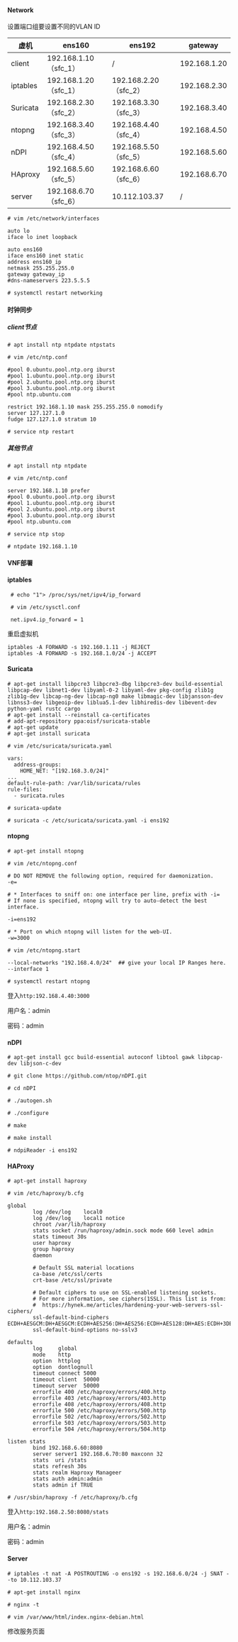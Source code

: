 #### Network

设置端口组要设置不同的VLAN ID	

| 虚机     | ens160                | ens192                | gateway      |
| -------- | --------------------- | --------------------- | ------------ |
| client   | 192.168.1.10（sfc_1） | /                     | 192.168.1.20 |
| iptables | 192.168.1.20（sfc_1） | 192.168.2.20（sfc_2） | 192.168.2.30 |
| Suricata | 192.168.2.30（sfc_2） | 192.168.3.30（sfc_3） | 192.168.3.40 |
| ntopng   | 192.168.3.40（sfc_3） | 192.168.4.40（sfc_4） | 192.168.4.50 |
| nDPI     | 192.168.4.50（sfc_4） | 192.168.5.50（sfc_5） | 192.168.5.60 |
| HAproxy  | 192.168.5.60（sfc_5） | 192.168.6.60（sfc_6） | 192.168.6.70 |
| server   | 192.168.6.70（sfc_6） | 10.112.103.37         | /            |

`# vim /etc/network/interfaces`

```
auto lo
iface lo inet loopback

auto ens160
iface ens160 inet static
address ens160_ip
netmask 255.255.255.0
gateway gateway_ip
#dns-nameservers 223.5.5.5
```

`# systemctl restart networking`



#### 时钟同步

##### client节点

`# apt install ntp ntpdate ntpstats` 

`# vim /etc/ntp.conf`

```
#pool 0.ubuntu.pool.ntp.org iburst
#pool 1.ubuntu.pool.ntp.org iburst
#pool 2.ubuntu.pool.ntp.org iburst
#pool 3.ubuntu.pool.ntp.org iburst
#pool ntp.ubuntu.com

restrict 192.168.1.10 mask 255.255.255.0 nomodify
server 127.127.1.0
fudge 127.127.1.0 stratum 10
```

`# service ntp restart`



##### 其他节点

`# apt install ntp ntpdate`

`# vim /etc/ntp.conf`

```
server 192.168.1.10 prefer
#pool 0.ubuntu.pool.ntp.org iburst
#pool 1.ubuntu.pool.ntp.org iburst
#pool 2.ubuntu.pool.ntp.org iburst
#pool 3.ubuntu.pool.ntp.org iburst
#pool ntp.ubuntu.com
```

`# service ntp stop`

`# ntpdate 192.168.1.10`



#### VNF部署

#### iptables

` # echo "1"> /proc/sys/net/ipv4/ip_forward`

` # vim /etc/sysctl.conf`

` net.ipv4.ip_forward = 1`

重启虚拟机

```
iptables -A FORWARD -s 192.160.1.11 -j REJECT
iptables -A FORWARD -s 192.168.1.0/24 -j ACCEPT
```





#### Suricata

```
# apt-get install libpcre3 libpcre3-dbg libpcre3-dev build-essential libpcap-dev libnet1-dev libyaml-0-2 libyaml-dev pkg-config zlib1g zlib1g-dev libcap-ng-dev libcap-ng0 make libmagic-dev libjansson-dev libnss3-dev libgeoip-dev liblua5.1-dev libhiredis-dev libevent-dev python-yaml rustc cargo
# apt-get install --reinstall ca-certificates
# add-apt-repository ppa:oisf/suricata-stable
# apt-get update
# apt-get install suricata
```

`# vim /etc/suricata/suricata.yaml`

```
vars:
  address-groups:
    HOME_NET: "[192.168.3.0/24]"
...
default-rule-path: /var/lib/suricata/rules
rule-files:
  - suricata.rules
```

`# suricata-update`

`# suricata -c /etc/suricata/suricata.yaml -i ens192`



#### ntopng

`# apt-get install ntopng`

`# vim /etc/ntopng.conf`

```
# DO NOT REMOVE the following option, required for daemonization.
-e=

# * Interfaces to sniff on: one interface per line, prefix with -i=
# If none is specified, ntopng will try to auto-detect the best interface.

-i=ens192

# * Port on which ntopng will listen for the web-UI.
-w=3000
```

`# vim /etc/ntopng.start`

```
--local-networks "192.168.4.0/24"  ## give your local IP Ranges here.
--interface 1
```

`# systemctl restart ntopng`

登入`http:192.168.4.40:3000`

用户名：admin

密码：admin



#### nDPI

`# apt-get install gcc build-essential autoconf libtool gawk libpcap-dev libjson-c-dev`

`# git clone https://github.com/ntop/nDPI.git`

`# cd nDPI`

`# ./autogen.sh`

`# ./configure`

`# make`

`# make install`

`# ndpiReader -i ens192`



#### HAProxy

`# apt-get install haproxy`

`# vim /etc/haproxy/b.cfg`

```
global
        log /dev/log    local0
        log /dev/log    local1 notice
        chroot /var/lib/haproxy
        stats socket /run/haproxy/admin.sock mode 660 level admin
        stats timeout 30s
        user haproxy
        group haproxy
        daemon

        # Default SSL material locations
        ca-base /etc/ssl/certs
        crt-base /etc/ssl/private

        # Default ciphers to use on SSL-enabled listening sockets.
        # For more information, see ciphers(1SSL). This list is from:
        #  https://hynek.me/articles/hardening-your-web-servers-ssl-ciphers/
        ssl-default-bind-ciphers ECDH+AESGCM:DH+AESGCM:ECDH+AES256:DH+AES256:ECDH+AES128:DH+AES:ECDH+3DES:DH+3DES:RSA+AESGCM:RSA+AES:RSA+3DES:!aNULL:!MD5:!DSS
        ssl-default-bind-options no-sslv3

defaults
        log     global
        mode    http
        option  httplog
        option  dontlognull
        timeout connect 5000
        timeout client  50000
        timeout server  50000
        errorfile 400 /etc/haproxy/errors/400.http
        errorfile 403 /etc/haproxy/errors/403.http
        errorfile 408 /etc/haproxy/errors/408.http
        errorfile 500 /etc/haproxy/errors/500.http
        errorfile 502 /etc/haproxy/errors/502.http
        errorfile 503 /etc/haproxy/errors/503.http
        errorfile 504 /etc/haproxy/errors/504.http

listen stats
        bind 192.168.6.60:8080
        server server1 192.168.6.70:80 maxconn 32
        stats  uri /stats
        stats refresh 30s
        stats realm Haproxy Manageer
        stats auth admin:admin
        stats admin if TRUE
```

`# /usr/sbin/haproxy -f /etc/haproxy/b.cfg`

登入`http:192.168.2.50:8080/stats`

用户名：admin

密码：admin



#### Server

`# iptables -t nat -A POSTROUTING -o ens192 -s 192.168.6.0/24 -j SNAT --to 10.112.103.37`

`# apt-get install nginx`

`# nginx -t`

`# vim /var/www/html/index.nginx-debian.html`

修改服务页面







